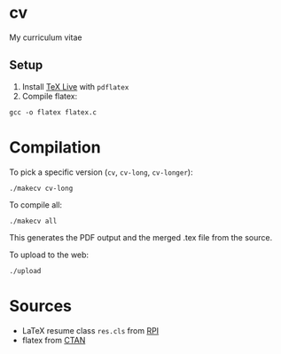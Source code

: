 # cv
My curriculum vitae

## Setup

1. Install [TeX Live](https://www.tug.org/texlive/) with `pdflatex`
2. Compile flatex:
```
gcc -o flatex flatex.c
```

# Compilation

To pick a specific version (`cv`, `cv-long`, `cv-longer`):
```
./makecv cv-long
```

To compile all:
```
./makecv all
```

This generates the PDF output and the merged .tex file from the source.

To upload to the web:
```
./upload
```

# Sources

* LaTeX resume class `res.cls` from [RPI](https://www.rpi.edu/dept/arc/training/latex/resumes/)
* flatex from [CTAN](https://ctan.org/pkg/flatex?lang=en)
